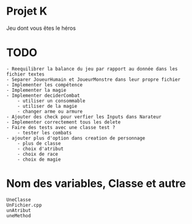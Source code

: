 # Projet K
 Jeu dont vous êtes le héros

# TODO
    - Reequilibrer la balance du jeu par rapport au donnée dans les fichier textes
    - Separer JoueurHumain et JoueurMonstre dans leur propre fichier
    - Implementer les compétence
    - Implementer la magie
    - Implementer deciderCombat
        - utiliser un consommable
        - utiliser de la magie
        - changer arme ou armure
    - Ajouter des check pour verfier les Inputs dans Narateur
    - Implementer correctement tous les delete
    - Faire des tests avec une classe test ?
        - tester les combats
    - ajouter plus d'option dans creation de personnage
        - plus de classe
        - choix d'atribut
        - choix de race
        - choix de magie

# Nom des variables, Classe et autre
    UneClasse
    UnFichier.cpp
    unAtribut
    uneMethod